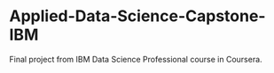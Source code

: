 # Applied-Data-Science-Capstone-IBM
Final project from IBM Data Science Professional course in Coursera.
